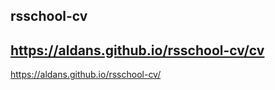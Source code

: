 ## rsschool-cv

https://aldans.github.io/rsschool-cv/cv
----------------------------------------
https://aldans.github.io/rsschool-cv/
